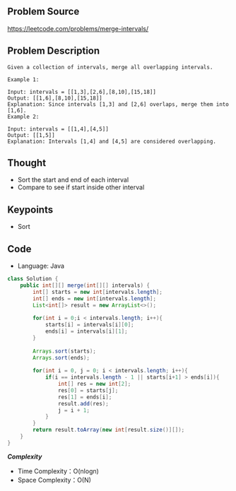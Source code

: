 ## Problem Source
https://leetcode.com/problems/merge-intervals/

## Problem Description
```
Given a collection of intervals, merge all overlapping intervals.

Example 1:

Input: intervals = [[1,3],[2,6],[8,10],[15,18]]
Output: [[1,6],[8,10],[15,18]]
Explanation: Since intervals [1,3] and [2,6] overlaps, merge them into [1,6].
Example 2:

Input: intervals = [[1,4],[4,5]]
Output: [[1,5]]
Explanation: Intervals [1,4] and [4,5] are considered overlapping.

```

## Thought
- Sort the start and end of each interval
- Compare to see if start inside other interval

## Keypoints
- Sort


## Code
* Language: Java

```Java
class Solution {
    public int[][] merge(int[][] intervals) {
        int[] starts = new int[intervals.length];
        int[] ends = new int[intervals.length];
        List<int[]> result = new ArrayList<>();
        
        for(int i = 0;i < intervals.length; i++){
            starts[i] = intervals[i][0];
            ends[i] = intervals[i][1];
        }
        
        Arrays.sort(starts);
	    Arrays.sort(ends);
        
        for(int i = 0, j = 0; i < intervals.length; i++){
            if(i == intervals.length - 1 || starts[i+1] > ends[i]){
                int[] res = new int[2];
                res[0] = starts[j];
                res[1] = ends[i];
                result.add(res);
                j = i + 1;
            }
        }
        return result.toArray(new int[result.size()][]);
    }
}
```

***Complexity***

- Time Complexity：O(nlogn)
- Space Complexity：O(N)
